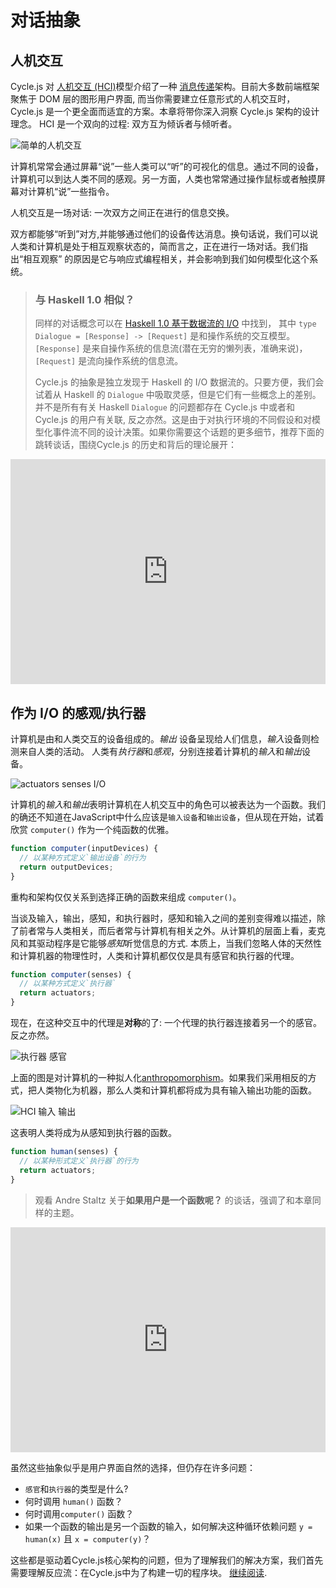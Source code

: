 # 对话抽象

## 人机交互

Cycle.js 对 [人机交互 (HCI)](https://en.wikipedia.org/wiki/Human%E2%80%93computer_interaction)模型介绍了一种 [消息传递](https://en.wikipedia.org/wiki/Message_passing)架构。目前大多数前端框架聚焦于 DOM 层的图形用户界面, 而当你需要建立任意形式的人机交互时，Cycle.js 是一个更全面而适宜的方案。本章将带你深入洞察 Cycle.js 架构的设计理念。 HCI 是一个双向的过程: 双方互为倾诉者与倾听者。

![简单的人机交互](img/simple-human-computer.svg)

计算机常常会通过屏幕“说”一些人类可以“听”的可视化的信息。通过不同的设备，计算机可以到达人类不同的感观。另一方面，人类也常常通过操作鼠标或者触摸屏幕对计算机“说”一些指令。

人机交互是一场对话: 一次双方之间正在进行的信息交换。

双方都能够“听到”对方,并能够通过他们的设备传达消息。换句话说，我们可以说人类和计算机是处于相互观察状态的，简而言之，正在进行一场对话。我们指出“相互观察” 的原因是它与响应式编程相关，并会影响到我们如何模型化这个系统。

> ### 与 Haskell 1.0 相似？
>
> 同样的对话概念可以在 [Haskell 1.0 基于数据流的 I/O](https://www.haskell.org/definition/haskell-report-1.0.ps.gz) 中找到， 其中 `type Dialogue = [Response] -> [Request]` 是和操作系统的交互模型。 `[Response]` 是来自操作系统的信息流(潜在无穷的懒列表，准确来说)， `[Request]` 是流向操作系统的信息流。
>
> Cycle.js 的抽象是独立发现于 Haskell 的 I/O 数据流的。只要方便，我们会试着从 Haskell 的 `Dialogue` 中吸取灵感，但是它们有一些概念上的差别。 并不是所有有关 Haskell `Dialogue` 的问题都存在 Cycle.js 中或者和 Cycle.js 的用户有关联, 反之亦然。这是由于对执行环境的不同假设和对模型化事件流不同的设计决策。如果你需要这个话题的更多细节，推荐下面的跳转谈话，围绕Cycle.js 的历史和背后的理论展开：

<p>
  <iframe width="100%" height="360" src="https://www.youtube.com/embed/Tkjg179M-Nc" frameborder="0" allowfullscreen></iframe>
</p>

## 作为 I/O 的感观/执行器 

计算机是由和人类交互的设备组成的。*输出* 设备呈现给人们信息，*输入*设备则检测来自人类的活动。 人类有*执行器*和*感观*，分别连接着计算机的*输入*和*输出*设备。

![actuators senses I/O](img/actuators-senses-input-output.svg)

计算机的*输入*和*输出*表明计算机在人机交互中的角色可以被表达为一个函数。我们的确还不知道在JavaScript中什么应该是`输入设备`和`输出设备`，但从现在开始，试着欣赏 `computer()` 作为一个纯函数的优雅。

```javascript
function computer(inputDevices) {
  // 以某种方式定义`输出设备`的行为
  return outputDevices;
}
```

重构和架构仅仅关系到选择正确的函数来组成 `computer()`。

当谈及输入，输出，感知，和执行器时，感知和输入之间的差别变得难以描述，除了前者常与人类相关，而后者常与计算机有相关之外。从计算机的层面上看，麦克风和其驱动程序是它能够*感知*听觉信息的方式. 本质上，当我们忽略人体的天然性和计算机器的物理性时，人类和计算机都仅仅是具有感官和执行器的代理。

```javascript
function computer(senses) {
  // 以某种方式定义`执行器`
  return actuators;
}
```

现在，在这种交互中的代理是**对称**的了: 一个代理的执行器连接着另一个的感官。反之亦然。

![执行器 感官](img/actuators-senses.svg)

上面的图是对计算机的一种拟人化[anthropomorphism](https://en.wikipedia.org/wiki/Anthropomorphism)。如果我们采用相反的方式，把人类物化为机器，那么人类和计算机都将成为具有输入输出功能的函数。

![HCI 输入 输出](img/hci-inputs-outputs.svg)

这表明人类将成为从感知到执行器的函数。

```javascript
function human(senses) {
  // 以某种形式定义`执行器`的行为
  return actuators;
}
```

> 观看 Andre Staltz 关于**如果用户是一个函数呢？** 的谈话，强调了和本章同样的主题。

<p>
  <iframe width="100%" height="360" src="https://www.youtube.com/embed/1zj7M1LnJV4" frameborder="0" allowfullscreen></iframe>
</p>

虽然这些抽象似乎是用户界面自然的选择，但仍存在许多问题：

- `感官`和`执行器`的类型是什么?
- 何时调用 `human()` 函数？
- 何时调用`computer()` 函数？
- 如果一个函数的输出是另一个函数的输入，如何解决这种循环依赖问题 `y = human(x)` 且 `x = computer(y)`？

这些都是驱动着Cycle.js核心架构的问题，但为了理解我们的解决方案，我们首先需要理解反应流：在Cycle.js中为了构建一切的程序块。 [继续阅读](streams.html).
